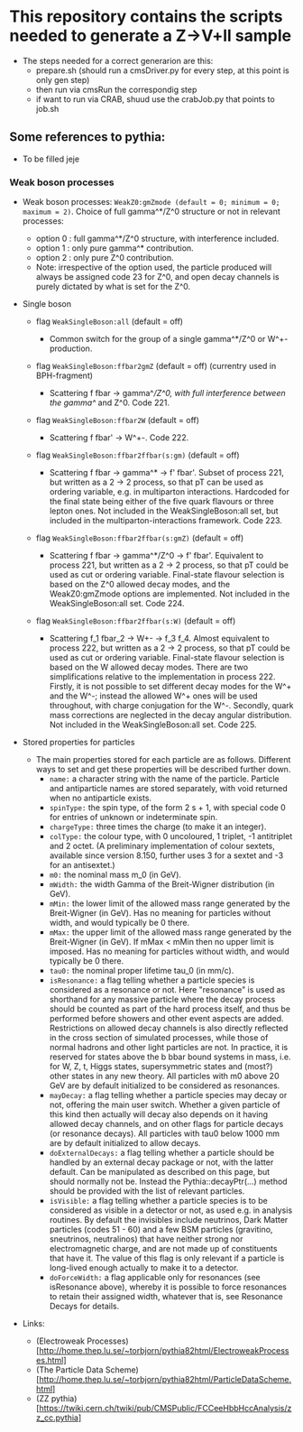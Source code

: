 # This repository contains the scripts needed to generate a Z->V+ll sample 
- The steps needed for a correct generarion are this:
	- prepare.sh (should run a cmsDriver.py for every step, at this point is only gen step)
	- then run via cmsRun the correspondig step 
	- if want to run via CRAB, shuud use the crabJob.py that points to job.sh

## Some references to pythia:
- To be filled jeje


### Weak boson processes
- Weak boson processes: `WeakZ0:gmZmode (default = 0; minimum = 0; maximum = 2)`. Choice of full gamma^*/Z^0 structure or not in relevant processes:
	- option 0 : full gamma^*/Z^0 structure, with interference included.
	- option 1 : only pure gamma^* contribution.
	- option 2 : only pure Z^0 contribution.
	- Note: irrespective of the option used, the particle produced will always be assigned code 23 for Z^0, and open decay channels is purely dictated by what is set for the Z^0.

- Single boson
	- flag  `WeakSingleBoson:all`   (default = off)
		- Common switch for the group of a single gamma^*/Z^0 or W^+- production.

	- flag  `WeakSingleBoson:ffbar2gmZ`   (default = off) (currentry used in BPH-fragment)
		- Scattering f fbar → gamma^*/Z^0, with full interference between the gamma^* and Z^0. Code 221.

	- flag  `WeakSingleBoson:ffbar2W`   (default = off)
		- Scattering f fbar' → W^+-. Code 222.

	- flag  `WeakSingleBoson:ffbar2ffbar(s:gm)`   (default = off)
		- Scattering f fbar → gamma^* → f' fbar'. Subset of process 221, but written as a 2 → 2 process, so that pT can be used as ordering variable, e.g. in multiparton interactions. Hardcoded for the final state being either of the five quark flavours or three lepton ones. Not included in the WeakSingleBoson:all set, but included in the multiparton-interactions framework. Code 223.

	- flag  `WeakSingleBoson:ffbar2ffbar(s:gmZ)`   (default = off)
		- Scattering f fbar → gamma^*/Z^0 → f' fbar'. Equivalent to process 221, but written as a 2 → 2 process, so that pT could be used as cut or ordering variable. Final-state flavour selection is based on the Z^0 allowed decay modes, and the WeakZ0:gmZmode options are implemented. Not included in the WeakSingleBoson:all set. Code 224.

	- flag  `WeakSingleBoson:ffbar2ffbar(s:W)`   (default = off)
		- Scattering f_1 fbar_2 → W+- → f_3 f_4. Almost equivalent to process 222, but written as a 2 → 2 process, so that pT could be used as cut or ordering variable. Final-state flavour selection is based on the W allowed decay modes. There are two simplifications relative to the implementation in process 222. Firstly, it is not possible to set different decay modes for the W^+ and the W^-; instead the allowed W^+ ones will be used throughout, with charge conjugation for the W^-. Secondly, quark mass corrections are neglected in the decay angular distribution. Not included in the WeakSingleBoson:all set. Code 225.

- Stored properties for particles
	- The main properties stored for each particle are as follows. Different ways to set and get these properties will be described further down.
		- `name:` a character string with the name of the particle. Particle and antiparticle names are stored separately, with void returned when no antiparticle exists.
		- `spinType:` the spin type, of the form 2 s + 1, with special code 0 for entries of unknown or indeterminate spin.
		- `chargeType:` three times the charge (to make it an integer).
		- `colType:` the colour type, with 0 uncoloured, 1 triplet, -1 antitriplet and 2 octet. (A preliminary implementation of colour sextets, available since version 8.150, further uses 3 for a sextet and -3 for an antisextet.)
		- `m0:` the nominal mass m_0 (in GeV).
		- `mWidth:` the width Gamma of the Breit-Wigner distribution (in GeV).
		- `mMin:` the lower limit of the allowed mass range generated by the Breit-Wigner (in GeV). Has no meaning for particles without width, and would typically be 0 there.
		- `mMax:` the upper limit of the allowed mass range generated by the Breit-Wigner (in GeV). If mMax < mMin then no upper limit is imposed. Has no meaning for particles without width, and would typically be 0 there.
		- `tau0:` the nominal proper lifetime tau_0 (in mm/c).
		- `isResonance:` a flag telling whether a particle species is considered as a resonance or not. Here "resonance" is used as shorthand for any massive particle where the decay process should be counted as part of the hard process itself, and thus be performed before showers and other event aspects are added. Restrictions on allowed decay channels is also directly reflected in the cross section of simulated processes, while those of normal hadrons and other light particles are not. In practice, it is reserved for states above the b bbar bound systems in mass, i.e. for W, Z, t, Higgs states, supersymmetric states and (most?) other states in any new theory. All particles with m0 above 20 GeV are by default initialized to be considered as resonances.
		- `mayDecay:` a flag telling whether a particle species may decay or not, offering the main user switch. Whether a given particle of this kind then actually will decay also depends on it having allowed decay channels, and on other flags for particle decays (or resonance decays). All particles with tau0 below 1000 mm are by default initialized to allow decays.
		- `doExternalDecays:` a flag telling whether a particle should be handled by an external decay package or not, with the latter default. Can be manipulated as described on this page, but should normally not be. Instead the Pythia::decayPtr(...) method should be provided with the list of relevant particles.
		- `isVisible:` a flag telling whether a particle species is to be considered as visible in a detector or not, as used e.g. in analysis routines. By default the invisibles include neutrinos, Dark Matter particles (codes 51 - 60) and a few BSM particles (gravitino, sneutrinos, neutralinos) that have neither strong nor electromagnetic charge, and are not made up of constituents that have it. The value of this flag is only relevant if a particle is long-lived enough actually to make it to a detector.
		- `doForceWidth:` a flag applicable only for resonances (see isResonance above), whereby it is possible to force resonances to retain their assigned width, whatever that is, see Resonance Decays for details.

- Links: 
	- (Electroweak Processes)[http://home.thep.lu.se/~torbjorn/pythia82html/ElectroweakProcesses.html]
	- (The Particle Data Scheme)[http://home.thep.lu.se/~torbjorn/pythia82html/ParticleDataScheme.html]
	- (ZZ pythia)[https://twiki.cern.ch/twiki/pub/CMSPublic/FCCeeHbbHccAnalysis/zz_cc.pythia]